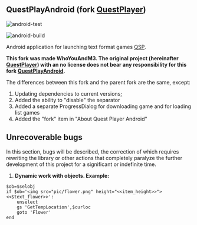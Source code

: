 ## QuestPlayAndroid (fork **[QuestPlayer](https://github.com/seedhartha/QuestPlayer)**)

![android-test](https://github.com/l3ger0j/QuestPlayerAndroid/actions/workflows/android-test.yml/badge.svg)

![android-build](https://github.com/l3ger0j/QuestPlayerAndroid/actions/workflows/android-build.yml/badge.svg)

Android application for launching text format games [QSP](https://github.com/seedhartha/qsp).

**This fork was made WhoYouAndM3. The original project (hereinafter **[QuestPlayer](https://github.com/seedhartha/QuestPlayer)**) with an no license does not bear any responsibility for this fork **[QuestPlayAndroid](https://github.com/l3ger0j/QuestPlayer.git)**.**

The differences between this fork and the parent fork are the same, except:
1. Updating dependencies to current versions;
2. Added the ability to "disable" the separator
3. Added a separate ProgressDialog for downloading game and for loading list games
4. Added the "fork" item in "About Quest Player Android"


## Unrecoverable bugs

In this section, bugs will be described, the correction of which requires rewriting the library or other actions that completely paralyze the further development of this project for a significant or indefinite time.

1. **Dynamic work with objects. Example:**
```
$ob=$selobj
if $ob='<img src="pic/flower.png" height="<<item_height>>"><<$text_flower>>':
	unselect
	gs 'GetTempLocation',$curloc
	goto 'Flower'
end
```